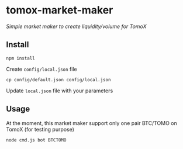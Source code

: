 # tomox-market-maker
_Simple market maker to create liquidity/volume for TomoX_


## Install
```
npm install
```
Create `config/local.json` file
```
cp config/default.json config/local.json
```
Update `local.json` file with your parameters

## Usage

At the moment, this market maker support only one pair BTC/TOMO on TomoX (for testing purpose)

```
node cmd.js bot BTCTOMO
```

